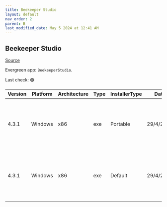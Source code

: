 ```yaml
---
title: Beekeeper Studio
layout: default
nav_order: 2
parent: B
last_modified_date: May 5 2024 at 12:41 AM
---
```


## Beekeeper Studio

[Source](https://www.beekeeperstudio.io/)

Evergreen app: `BeekeeperStudio`. 

Last check: 🟢

| Version | Platform | Architecture | Type | InstallerType | Date      | Size     | URI                                                                                                                                                                                                                                    |
| ------- | -------- | ------------ | ---- | ------------- | --------- | -------- | -------------------------------------------------------------------------------------------------------------------------------------------------------------------------------------------------------------------------------------- |
| 4.3.1   | Windows  | x86          | exe  | Portable      | 29/4/2024 | 72434488 | [https://github.com/beekeeper-studio/beekeeper-studio/releases/download/v4.3.1/Beekeeper-Studio-4.3.1-portable.exe](https://github.com/beekeeper-studio/beekeeper-studio/releases/download/v4.3.1/Beekeeper-Studio-4.3.1-portable.exe) |
| 4.3.1   | Windows  | x86          | exe  | Default       | 29/4/2024 | 72597472 | [https://github.com/beekeeper-studio/beekeeper-studio/releases/download/v4.3.1/Beekeeper-Studio-Setup-4.3.1.exe](https://github.com/beekeeper-studio/beekeeper-studio/releases/download/v4.3.1/Beekeeper-Studio-Setup-4.3.1.exe)       |
